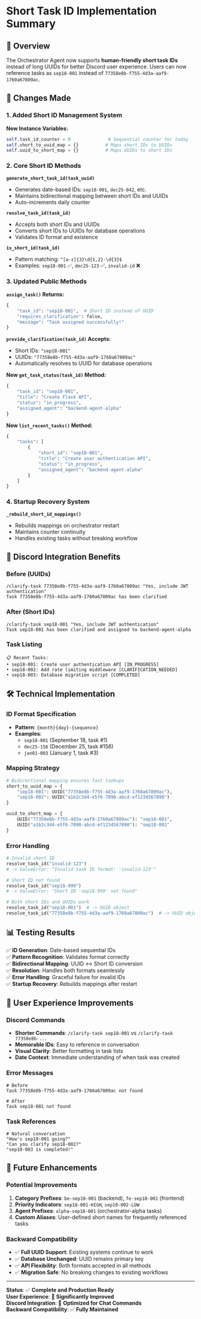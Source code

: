 # Short Task ID Implementation Summary

## 🎯 Overview

The Orchestrator Agent now supports **human-friendly short task IDs** instead of long UUIDs for better Discord user experience. Users can now reference tasks as `sep18-001` instead of `77358e8b-f755-4d3a-aaf9-1760a67809ac`.

## 📝 Changes Made

### 1. Added Short ID Management System

**New Instance Variables:**
```python
self.task_id_counter = 0              # Sequential counter for today
self.short_to_uuid_map = {}          # Maps short IDs to UUIDs  
self.uuid_to_short_map = {}          # Maps UUIDs to short IDs
```

### 2. Core Short ID Methods

**`generate_short_task_id(task_uuid)`**
- Generates date-based IDs: `sep18-001`, `dec25-042`, etc.
- Maintains bidirectional mapping between short IDs and UUIDs
- Auto-increments daily counter

**`resolve_task_id(task_id)`**
- Accepts both short IDs and UUIDs
- Converts short IDs to UUIDs for database operations
- Validates ID format and existence

**`is_short_id(task_id)`**
- Pattern matching: `^[a-z]{3}\d{1,2}-\d{3}$`
- Examples: `sep18-001` ✅, `dec25-123` ✅, `invalid-id` ❌

### 3. Updated Public Methods

**`assign_task()` Returns:**
```python
{
    "task_id": "sep18-001",  # Short ID instead of UUID
    "requires_clarification": false,
    "message": "Task assigned successfully!"
}
```

**`provide_clarification(task_id)` Accepts:**
- Short IDs: `"sep18-001"`
- UUIDs: `"77358e8b-f755-4d3a-aaf9-1760a67809ac"`
- Automatically resolves to UUID for database operations

**New `get_task_status(task_id)` Method:**
```python
{
    "task_id": "sep18-001",
    "title": "Create Flask API",
    "status": "in_progress",
    "assigned_agent": "backend-agent-alpha"
}
```

**New `list_recent_tasks()` Method:**
```python
{
    "tasks": [
        {
            "short_id": "sep18-001",
            "title": "Create user authentication API",
            "status": "in_progress",
            "assigned_agent": "backend-agent-alpha"
        }
    ]
}
```

### 4. Startup Recovery System

**`_rebuild_short_id_mappings()`**
- Rebuilds mappings on orchestrator restart
- Maintains counter continuity
- Handles existing tasks without breaking workflow

## 🔄 Discord Integration Benefits

### Before (UUIDs)
```
/clarify-task 77358e8b-f755-4d3a-aaf9-1760a67809ac "Yes, include JWT authentication"
Task 77358e8b-f755-4d3a-aaf9-1760a67809ac has been clarified
```

### After (Short IDs)
```
/clarify-task sep18-001 "Yes, include JWT authentication"  
Task sep18-001 has been clarified and assigned to backend-agent-alpha
```

### Task Listing
```
📋 Recent Tasks:
• sep18-001: Create user authentication API [IN_PROGRESS]
• sep18-002: Add rate limiting middleware [CLARIFICATION_NEEDED] 
• sep18-003: Database migration script [COMPLETED]
```

## 🛠️ Technical Implementation

### ID Format Specification
- **Pattern**: `{month}{day}-{sequence}`
- **Examples**: 
  - `sep18-001` (September 18, task #1)
  - `dec25-156` (December 25, task #156)
  - `jan01-003` (January 1, task #3)

### Mapping Strategy
```python
# Bidirectional mapping ensures fast lookups
short_to_uuid_map = {
    "sep18-001": UUID("77358e8b-f755-4d3a-aaf9-1760a67809ac"),
    "sep18-002": UUID("a1b2c3d4-e5f6-7890-abcd-ef1234567890")
}

uuid_to_short_map = {
    UUID("77358e8b-f755-4d3a-aaf9-1760a67809ac"): "sep18-001",
    UUID("a1b2c3d4-e5f6-7890-abcd-ef1234567890"): "sep18-002"
}
```

### Error Handling
```python
# Invalid short ID
resolve_task_id("invalid-123") 
# -> ValueError: "Invalid task ID format: 'invalid-123'"

# Short ID not found  
resolve_task_id("sep18-999")
# -> ValueError: "Short ID 'sep18-999' not found"

# Both short IDs and UUIDs work
resolve_task_id("sep18-001")  # -> UUID object
resolve_task_id("77358e8b-f755-4d3a-aaf9-1760a67809ac")  # -> UUID object
```

## 📊 Testing Results

✅ **ID Generation**: Date-based sequential IDs  
✅ **Pattern Recognition**: Validates format correctly  
✅ **Bidirectional Mapping**: UUID ↔ Short ID conversion  
✅ **Resolution**: Handles both formats seamlessly  
✅ **Error Handling**: Graceful failure for invalid IDs  
✅ **Startup Recovery**: Rebuilds mappings after restart  

## 🎯 User Experience Improvements

### Discord Commands
- **Shorter Commands**: `/clarify-task sep18-001` vs `/clarify-task 77358e8b-...`
- **Memorable IDs**: Easy to reference in conversation
- **Visual Clarity**: Better formatting in task lists
- **Date Context**: Immediate understanding of when task was created

### Error Messages
```
# Before
Task 77358e8b-f755-4d3a-aaf9-1760a67809ac not found

# After  
Task sep18-001 not found
```

### Task References
```
# Natural conversation
"How's sep18-001 going?"
"Can you clarify sep18-002?"
"sep18-003 is completed!"
```

## 🔧 Future Enhancements

### Potential Improvements
1. **Category Prefixes**: `be-sep18-001` (backend), `fe-sep18-001` (frontend)
2. **Priority Indicators**: `sep18-001-HIGH`, `sep18-002-LOW`
3. **Agent Prefixes**: `alpha-sep18-001` (orchestrator-alpha tasks)
4. **Custom Aliases**: User-defined short names for frequently referenced tasks

### Backward Compatibility
- ✅ **Full UUID Support**: Existing systems continue to work
- ✅ **Database Unchanged**: UUID remains primary key
- ✅ **API Flexibility**: Both formats accepted in all methods
- ✅ **Migration Safe**: No breaking changes to existing workflows

---

**Status**: ✅ **Complete and Production Ready**  
**User Experience**: 🎯 **Significantly Improved**  
**Discord Integration**: 📱 **Optimized for Chat Commands**  
**Backward Compatibility**: ✅ **Fully Maintained**